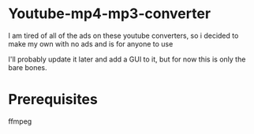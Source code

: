 # Youtube-mp4-mp3-converter
I am tired of all of the ads on these youtube converters, so i decided to make my own with no ads and is for anyone to use

I'll probably update it later and add a GUI to it, but for now this is only the bare bones.

# Prerequisites
ffmpeg
